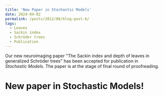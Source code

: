 ```yaml
---
title: 'New Paper in Stochastic Models'
date: 2024-04-02
permalink: /posts/2012/08/blog-post-6/
tags:
  - Leaves
  - Sackin index
  - Schröder trees
  - Publication
---
```


Our new neuroimaging paper "The Sackin index and depth of leaves in generalized Schröder trees" has been accepted for 
publication in *Stochastic Models*. The paper is at the stage of final round of proofreading.


New paper in Stochastic Models!
=====
